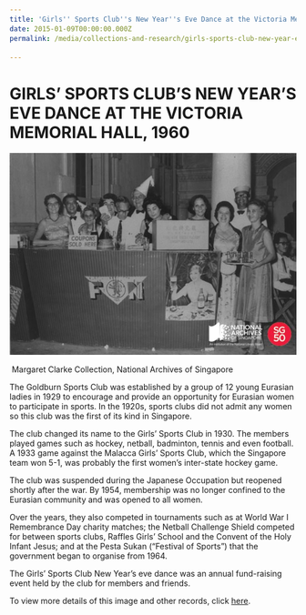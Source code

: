 ```yaml
---
title: 'Girls'' Sports Club''s New Year''s Eve Dance at the Victoria Memorial Hall, 1960'
date: 2015-01-09T00:00:00.000Z
permalink: /media/collections-and-research/girls-sports-club-new-year-eve-dance/

---
```



<iframe id="pxcelframe" src="//t.sharethis.com/a/t_.htm?ver=0.345.16984&amp;cid=c010#rnd=1577951594202&amp;cid=c010&amp;dmn=www.nas.gov.sg&amp;tt=t.dhj&amp;dhjLcy=17&amp;lbl=pxcel&amp;flbl=pxcel&amp;ll=d&amp;ver=0.345.16984&amp;ell=d&amp;cck=__stid&amp;pn=%2Fblogs%2Farchivistpick%2Fgirl-sports-clubs-new-years-celebration%2F&amp;qs=na&amp;rdn=www.nas.gov.sg&amp;rpn=%2Fblogs%2Farchivistpick%2F2015%2F01%2F&amp;rqs=na&amp;cc=SG&amp;cont=AS&amp;ipaddr=" style="display: none;"></iframe>

# GIRLS’ SPORTS CLUB’S NEW YEAR’S EVE DANCE AT THE VICTORIA MEMORIAL HALL, 1960

![Margaret Clarke Collection, National Archives of Singapore](../../../images/blogs/2015-01-02-l.jpg)

​											Margaret Clarke Collection, National Archives of Singapore

The Goldburn Sports Club was established by a group of 12 young Eurasian ladies in 1929 to encourage and provide an opportunity for Eurasian women to participate in sports. In the 1920s, sports clubs did not admit any women so this club was the first of its kind in Singapore.

The club changed its name to the Girls’ Sports Club in 1930. The members played games such as hockey, netball, badminton, tennis and even football. A 1933 game against the Malacca Girls’ Sports Club, which the Singapore team won 5-1, was probably the first women’s inter-state hockey game.

The club was suspended during the Japanese Occupation but reopened shortly after the war. By 1954, membership was no longer confined to the Eurasian community and was opened to all women.

Over the years, they also competed in tournaments such as at World War I Remembrance Day charity matches; the Netball Challenge Shield competed for between sports clubs, Raffles Girls’ School and the Convent of the Holy Infant Jesus; and at the Pesta Sukan (“Festival of Sports”) that the government began to organise from 1964.

The Girls’ Sports Club New Year’s eve dance was an annual fund-raising event held by the club for members and friends.

To view more details of this image and other records, click [here](http://www.nas.gov.sg/archivesonline/photographs/record-details/b868fa91-1161-11e3-83d5-0050568939ad).